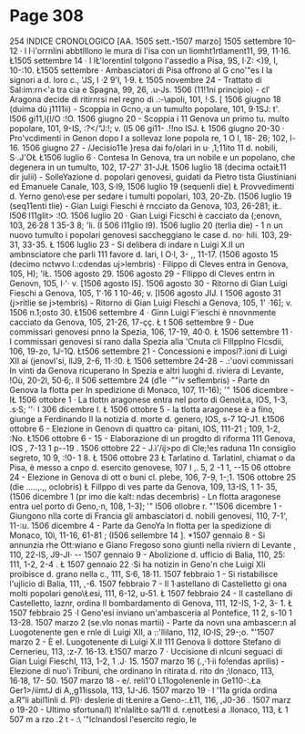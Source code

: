 # Page 308

254 INDICE CRONOLOGlCO [AA. 1505 sett.-1507 marzo] 1505 settembre 10-12 · l I·ì'orrnlini abbtlllono le mura di l'isa con un liomht1rtlament11, 99, 11·16. Ł1505 settembre 14 · I lŁ'lorentinl tolgono l'assedio a Pisa, 9S, l·Z: <)9, I, 10-:10. Ł1505 settembre · Ambasciatori di Pisa offrono al G cno'\"es I la signori a d. loro c., 'JS, I ·2 9'l, 1·9. Ł 1505 novembre 24 - Trattato di Sal:im:rn<'a tra cia e Spagna, 99, 26, .u-Js. 1506 (11!1ni principio) - cl' Aragona decide di ritirnrsi nel regno di .:-\apoli, 101, !·S. [ 1506 giugno 18 (duima dù j1111ii) - Scoppia in Gcno,·a un tumulto popolare, 101, 9·1SJ: t'. I506 gi11,l{l/O :!O. 1506 giugno 20 - Scoppia i 11 Genova un primo tu. multo popolare, 101, 9-IS, :?</"J:!; v. (I5 06 gi11- .!!no ISJ. Ł 1506 giugno 20-30 · Pro\'vcdimenti in Genon dopo I a sollevaz Ione popola re, 1 O I, 18- 26; 102, l-16. 1506 giugno 27 - /Jecisio11e }resa dai fo/olari in u· ,1;11ito 11 d. nobili, S·.J'OŁ Ł1506 luglio 6 · Contesa In Genova, tra un nobile e un popolano, che degenera in un tumulto, 102, 17-27' 31-JJŁ 1506 luglio 18 (decima octaiŁ11 dir julii) - SolleYazione d. popolari genovesi, guidati da Pietro tista Giustiniani ed Emanuele Canale, 103, S·l9, 1506 luglio 19 (sequenli die) Ł Provvedimenti d. Yerno geno\·ese per sedare i tumulti popolari, 103, 20-Zb. (1506 luglio 19 (seq11enti tlie) - Gian Luigi Fieschi è rncciato da Genova, 103, 26-281; iŁ. I506 l11glit> :!O. 1506 luglio 20 · Gian Luigi Ficschi è cacciato da (;enovn, 103, 26·28 1 35-3 8; 'li. (I 506 l11glio I9). 1506 luglio 20 (terlia die) - 1 n un nuovo tumulto i popolari genovesi saccheggiano le case d. no· hili. 103, 29-31, 33-35. Ł 1506 luglio 23 - Si delibera di indare n Luigi X.II un ambnsciatore che parli 111 favore d. lari, l O·l, 3- ,, 11-17. (1506 agosto 15 (decimo nctwvo l.:cdendas uj>lembris) · Filippo di Cleves entra in Genova, 105, H); 'lŁ. 1506 agosto 29. 1506 agosto 29 - Fllippo di Cleves entrn in Genovn, 105, I·'· v. [1506 agosto I5]. 1506 agosto 30 - Ritorno di Gian Luigi Fieschi a Genova, 105, 1'·16 1 10-46; v. [I506 agosto JIJ. I 1506 agosto 31 (j>ritlie se j>tembris) - Ritorno di Gian Luigi Fleschi a Genova, 105, 1' ·16]; v. 1506 n.1;osto 30. Ł1506 settembre 4 · Ginn Luigi F'ieschi è nnovnmente cacciato da Genova, 105, 21-26, 17-çç. Ł t 506 settembre 9 - Due commissari genovesi pnno la Spezia, 106, 17-19, 40·0. Ł 1506 settembre 11 · I commissari genovesi si rano dalla Spezia alla \'Cnuta cli Flllpplno Flcsdii, 106, 19-zo, 1J-1Q. Łt506 settembre 21 - Concessioni e imposi?.ioni di Luigi XII ai (jenovl'si, llJ9, 2-6, 11·:!0. Ł 1506 settembre 24-28 - .:\'uovi commissari In vinti da Genova ricuperano In Spezia e altri luoghi d. riviera di Levante, !Où, 20-2l, 50·6;. ll 506 settembre 24 (d1e ·""iv seflembris) - Parte dn Genova la flotta per In spedizione di Monaco, 107, 11-16); '" 1506 dicembre -IŁ 1506 ottobre 1 · La tlottn aragonese entra nel porto di Geno\Ła, IOS, 1-3, .s·S; ''· I 306 dicembre I. Ł 1506 ottobre 5 - la tlotta aragonese è a fino, giunge a Ferdinando II la notizia d. morte d. genero, lOS, s-7 1Q-J1. Ł1506 ottobre 6 - Elezione in Genovn di quattro ca· pitani, lOS, 111-21 ; 109, 1-2, :No. Ł1506 ottobre 6 - 15 - Elaborazione di un progdto di riforma 111 Genova, IOS , 7-13 1 p--19 . 1506 ottobre 22 - J.ì'/ij>po di Cle;!es raduna 11n consiglio segreto, 10 9, :!0- 1 8. Ł 1506 ottobre 23 Ł Tarlatino d. Tarlatinl, chiamat o da Pisa, è messo a cnpo d. esercito genovese, 107 I ,. 5, 2 -1 1, --15 06 ottobre 24 - Elezione in Genova di ott o buni cl. plebe, 106, 7-9, 1-;1. 1506 ottobre 25 (die .....,.,, oclobris) Ł Fillppo di ves parte da Genova, 109, 13-IS, 1 1- 35, (1506 dicembre 1 (pr imo die kalt: ndas decembris) - Ln flotta aragonese entra uel porto di Geno,·n, 108, 1-3]; '" I506 ollobre r. "'1506 dicembre 1 - Giungono nlla corte di Francia gli ambasciatori d. nobili genovesi, 110, 7-1', 11-:u. 1506 dicembre 4 - Parte da GenoYa In flotta per la spedizione di Monaco, 10ì, 11-16, 61-81 ; (I506 sellembre 14 ]. *1507 gennaio 8 - Si annunzia rhe Ott:wiano e Giano Fregoso sono giunti nella riviern di Levante , 110, 22-lS, J9-JI· -- 1507 gennaio 9 - Abolizione d. ufficio di Balia, 110, 25: 111, 1-2, 2-4 . Ł 1507 gennaio 22 ·Si ha notizin in Geno\'n che Luigi Xli proibisce d. grano nella c., 111, S·6, 18·11. 1507 febbraio 1 - Si ristabilisce l'ujlicio di Balia, 111, ,-6. 1507 febbraio 7 - Il 1·astellano di Castelletto gi ona molti popolari geno\Łesi, 111, 6-12, u-51. Ł 1507 febbraio 24 - Il castellano di Castelletto, laznr, ordina Il bombardamento di Genova, 111, 12-IS, 1-2, 3- 1. Ł 1507 febbraio 25 ·I Geno\'esi inviano un'ambasceria al Pontefice, 11 2, s-10 1 13-28. 1507 marzo 2 (se.vlo nonas martii) - Parte da novn una ambascer:n al Luogotenente gen e rnle di Luigi XII, a ::'llilano, 112, IO·IS, 29-;o. "'1507 marzo 2 - È el. Luogotenente di Luigi X.II 111 Genova li dottore Stefano di Cernerieu, 113, :z-7. 16-13. Ł1507 marzo 7 · Uccisione di nlcuni seguaci di Gian Luigi Fieschl, 113, 1-2, 1 .J· 15. 1507 marzo 16 (.,·1·ii fo!endas aprilis) - Elezione di nuo\'i Tribuni, che ordinano ln ritirata d. rito dn ;\lonaco, 113, 16·18, 17- 50. 1507 marzo 18 - e/. reli1'0 L11ogolenenle in Ge110-:.Ła Ger1>/iimtJ di A,,g11issola, 113, 1J-J6. 1507 marzo 19 · l '11a grida ordina a.R"li abil1inli d. PI)· deslerie di tŁenire a Geno-:.Ł11, 116, ,J0-36 . 1507 marz o 19-20 - Ultimo sfortuna/I) lt'nlalitŁo sa/11l d. r.enotŁesi a .llonaco, 113, Ł 1 507 m a rzo .2 t - :\ \'\"lclnandosl l'esercito regio, le